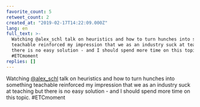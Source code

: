 ```yaml
---
favorite_count: 5
retweet_count: 2
created_at: "2019-02-17T14:22:09.000Z"
lang: en
full_text: >-
  Watching @alex_schl talk on heuristics and how to turn hunches into something
  teachable reinforced my impression that we as an industry suck at teaching but
  there is no easy solution - and I should spend more time on this topic.
  #ETCmoment
replies: []
---
```


Watching [@alex_schl](https://twitter.com/alex_schl) talk on heuristics and how
to turn hunches into something teachable reinforced my impression that we as an
industry suck at teaching but there is no easy solution - and I should spend
more time on this topic. #ETCmoment
